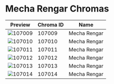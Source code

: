 # Mecha Rengar Chromas

| Preview | Chroma ID | Name |
|---------|-----------|------|
| ![107009](https://raw.communitydragon.org/latest/plugins/rcp-be-lol-game-data/global/default/v1/champion-chroma-images/107/107009.png) | 107009 | Mecha Rengar |
| ![107010](https://raw.communitydragon.org/latest/plugins/rcp-be-lol-game-data/global/default/v1/champion-chroma-images/107/107010.png) | 107010 | Mecha Rengar |
| ![107011](https://raw.communitydragon.org/latest/plugins/rcp-be-lol-game-data/global/default/v1/champion-chroma-images/107/107011.png) | 107011 | Mecha Rengar |
| ![107012](https://raw.communitydragon.org/latest/plugins/rcp-be-lol-game-data/global/default/v1/champion-chroma-images/107/107012.png) | 107012 | Mecha Rengar |
| ![107013](https://raw.communitydragon.org/latest/plugins/rcp-be-lol-game-data/global/default/v1/champion-chroma-images/107/107013.png) | 107013 | Mecha Rengar |
| ![107014](https://raw.communitydragon.org/latest/plugins/rcp-be-lol-game-data/global/default/v1/champion-chroma-images/107/107014.png) | 107014 | Mecha Rengar |